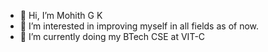 - 👋 Hi, I’m Mohith G K
- 👀 I’m interested in improving myself in all fields as of now.
- 🌱 I’m currently doing my BTech CSE at VIT-C

<!---
gkmohith17/gkmohith17 is a ✨ special ✨ repository because its `README.md` (this file) appears on your GitHub profile.
You can click the Preview link to take a look at your changes.
--->
